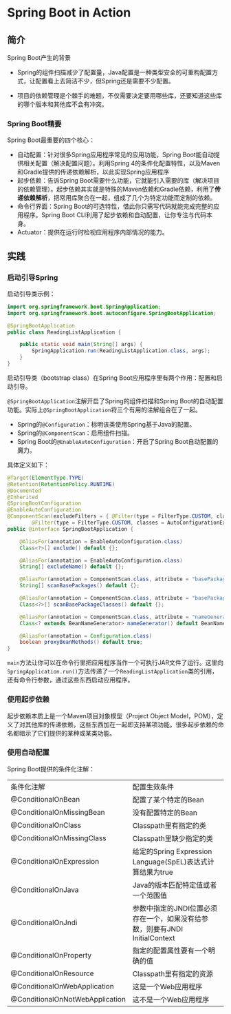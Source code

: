 # Spring Boot in Action

## 简介

Spring Boot产生的背景

- Spring的组件扫描减少了配置量，Java配置是一种类型安全的可重构配置方式，让配置看上去简洁不少，但Spring还是需要不少配置。

- 项目的依赖管理是个棘手的难题，不仅需要决定要用哪些库，还要知道这些库的哪个版本和其他库不会有冲突。

### Spring Boot精要

Spring Boot最重要的四个核心：

- 自动配置：针对很多Spring应用程序常见的应用功能，Spring Boot能自动提供相关配置（解决配置问题）。利用Spring 4的条件化配置特性，以及Maven和Gradle提供的传递依赖解析，以此实现Spring应用程序
- 起步依赖：告诉Spring Boot需要什么功能，它就能引入需要的库（解决项目的依赖管理）。起步依赖其实就是特殊的Maven依赖和Gradle依赖，利用了**传递依赖解析**，把常用库聚合在一起，组成了几个为特定功能而定制的依赖。
- 命令行界面：Spring Boot的可选特性，借此你只需写代码就能完成完整的应用程序。Spring Boot CLI利用了起步依赖和自动配置，让你专注与代码本身。
- Actuator：提供在运行时检视应用程序内部情况的能力。

## 实践

### 启动引导Spring

启动引导类示例：

```java
import org.springframework.boot.SpringApplication;
import org.springframework.boot.autoconfigure.SpringBootApplication;

@SpringBootApplication
public class ReadingListApplication {

    public static void main(String[] args) {
        SpringApplication.run(ReadingListApplication.class, args);
    }
}
```

启动引导类（bootstrap class）在Spring Boot应用程序里有两个作用：配置和启动引导。

`@SpringBootApplication`注解开启了Spring的组件扫描和Spring Boot的自动配置功能。实际上`@SpringBootApplication`将三个有用的注解组合在了一起。

- Spring的`@Configuration`：标明该类使用Spring基于Java的配置。
- Spring的`@ComponentScan`：启用组件扫描。
- Spring Boot的`@EnableAutoConfiguration`：开启了Spring Boot自动配置的魔力。

具体定义如下：

```java
@Target(ElementType.TYPE)
@Retention(RetentionPolicy.RUNTIME)
@Documented
@Inherited
@SpringBootConfiguration
@EnableAutoConfiguration
@ComponentScan(excludeFilters = { @Filter(type = FilterType.CUSTOM, classes = TypeExcludeFilter.class),
		@Filter(type = FilterType.CUSTOM, classes = AutoConfigurationExcludeFilter.class) })
public @interface SpringBootApplication {

	@AliasFor(annotation = EnableAutoConfiguration.class)
	Class<?>[] exclude() default {};

	@AliasFor(annotation = EnableAutoConfiguration.class)
	String[] excludeName() default {};

	@AliasFor(annotation = ComponentScan.class, attribute = "basePackages")
	String[] scanBasePackages() default {};

	@AliasFor(annotation = ComponentScan.class, attribute = "basePackageClasses")
	Class<?>[] scanBasePackageClasses() default {};

	@AliasFor(annotation = ComponentScan.class, attribute = "nameGenerator")
	Class<? extends BeanNameGenerator> nameGenerator() default BeanNameGenerator.class;

	@AliasFor(annotation = Configuration.class)
	boolean proxyBeanMethods() default true;
}
```

`main`方法让你可以在命令行里把应用程序当作一个可执行JAR文件了运行。这里向`SpringApplication.run()`方法传递了一个`ReadingListApplication`类的引用，还有命令行参数，通过这些东西启动应用程序。

### 使用起步依赖

起步依赖本质上是一个Maven项目对象模型（Project Object Model，POM），定义了对其他库的传递依赖，这些东西加在一起即支持某项功能。很多起步依赖的命名都暗示了它们提供的某种或某类功能。

### 使用自动配置

Spring Boot提供的条件化注解：

<table>
    <tr>
        <td>条件化注解</td>
        <td>配置生效条件</td>
    </tr>
    <tr>
        <td>@ConditionalOnBean</td>
        <td>配置了某个特定的Bean</td>
    </tr>
    <tr>
        <td>@ConditionalOnMissingBean</td>
        <td>没有配置特定的Bean</td>
    </tr>
    <tr>
        <td>@ConditionalOnClass</td>
        <td>Classpath里有指定的类</td>
    </tr>
    <tr>
        <td>@ConditionalOnMissingClass</td>
        <td>Classpath里缺少指定的类</td>
    </tr>
    <tr>
        <td>@ConditionalOnExpression</td>
        <td>给定的Spring Expression Language(SpEL)表达式计算结果为true</td>
    </tr>
    <tr>
        <td>@ConditionalOnJava</td>
        <td>Java的版本匹配特定值或者一个范围值</td>
    </tr>
    <tr>
        <td>@ConditionalOnJndi</td>
        <td>参数中指定的JNDI位置必须存在一个，如果没有给参数，则要有JNDI InitialContext</td>
    </tr>
    <tr>
        <td>@ConditionalOnProperty</td>
        <td>指定的配置属性要有一个明确的值</td>
    </tr>
    <tr>
        <td>@ConditionalOnResource</td>
        <td>Classpath里有指定的资源</td>
    </tr>
    <tr>
        <td>@ConditionalOnWebApplication</td>
        <td>这是一个Web应用程序</td>
    </tr>
    <tr>
        <td>@ConditionalOnNotWebApplication</td>
        <td>这不是一个Web应用程序</td>
    </tr>
</table>

